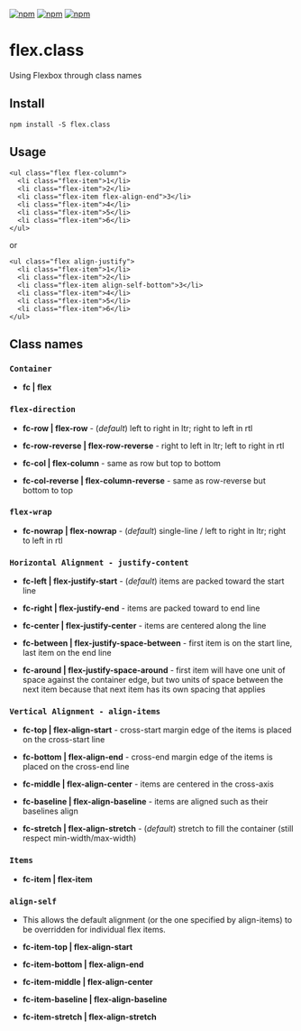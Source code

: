 [![npm](https://img.shields.io/npm/v/flex.class.svg?style=flat-square)](https://www.npmjs.com/package/flex.class) [![npm](https://img.shields.io/npm/dt/flex.class.svg?style=flat-square)](https://www.npmjs.com/package/flex.class) [![npm](https://img.shields.io/npm/l/flex.class.svg?style=flat-square)](https://www.npmjs.com/package/flex.class)

# flex.class
Using Flexbox through class names

## Install
```
npm install -S flex.class
```

## Usage
```
<ul class="flex flex-column">
  <li class="flex-item">1</li>
  <li class="flex-item">2</li>
  <li class="flex-item flex-align-end">3</li>
  <li class="flex-item">4</li>
  <li class="flex-item">5</li>
  <li class="flex-item">6</li>
</ul>
```
or
```
<ul class="flex align-justify">
  <li class="flex-item">1</li>
  <li class="flex-item">2</li>
  <li class="flex-item align-self-bottom">3</li>
  <li class="flex-item">4</li>
  <li class="flex-item">5</li>
  <li class="flex-item">6</li>
</ul>
```

## Class names

### `Container`
* **fc | flex**

### `flex-direction`
* **fc-row | flex-row** - (_default_) left to right in ltr; right to left in rtl

* **fc-row-reverse | flex-row-reverse** - right to left in ltr; left to right in rtl

* **fc-col | flex-column** - same as row but top to bottom

* **fc-col-reverse | flex-column-reverse** - same as row-reverse but bottom to top

### `flex-wrap`
* **fc-nowrap | flex-nowrap** - (_default_) single-line / left to right in ltr; right to left in rtl

### `Horizontal Alignment - justify-content`
* **fc-left | flex-justify-start** - (_default_) items are packed toward the start line

* **fc-right | flex-justify-end** - items are packed toward to end line

* **fc-center | flex-justify-center** - items are centered along the line

* **fc-between | flex-justify-space-between** - first item is on the start line, last item on the end line

* **fc-around | flex-justify-space-around** - first item will have one unit of space against the container edge, but two units of space between the next item because that next item has its own spacing that applies

### `Vertical Alignment - align-items`
* **fc-top | flex-align-start** - cross-start margin edge of the items is placed on the cross-start line

* **fc-bottom | flex-align-end** - cross-end margin edge of the items is placed on the cross-end line

* **fc-middle | flex-align-center** - items are centered in the cross-axis

* **fc-baseline | flex-align-baseline** - items are aligned such as their baselines align

* **fc-stretch | flex-align-stretch** - (_default_) stretch to fill the container (still respect min-width/max-width)

### `Items`
* **fc-item | flex-item**

### `align-self`
* This allows the default alignment (or the one specified by align-items) to be overridden for individual flex items.
* **fc-item-top | flex-align-start**

* **fc-item-bottom | flex-align-end**

* **fc-item-middle | flex-align-center**

* **fc-item-baseline | flex-align-baseline**

* **fc-item-stretch | flex-align-stretch**
